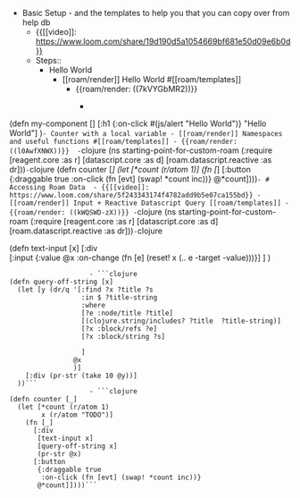 - Basic Setup - and the templates to help you that you can copy over from help db
    - {{[[video]]: https://www.loom.com/share/19d190d5a1054669bf681e50d09e6b0d}}
    - Steps::
        - Hello World
            - [[roam/render]] Hello World #[[roam/templates]]
                - {{roam/render: ((7kVYGbMR2))}} 
                    - ```clojure
(defn my-component []
  [:h1 {:on-click #(js/alert "Hello World")} "Hello World"]
  )```
        - Counter with a local variable
            - [[roam/render]] Namespaces and useful functions #[[roam/templates]]
                - {{roam/render: ((l0AwfXNWX))}} 
                    - ```clojure
(ns starting-point-for-custom-roam
  (:require
   [reagent.core :as r]
   [datascript.core :as d]
   [roam.datascript.reactive :as dr]))```
                    - ```clojure
(defn counter [_]
  (let [*count (r/atom 1)]
    (fn [_]
      [:button
       {:draggable true
        :on-click (fn [evt] (swap! *count inc))}
       @*count])))```
        - # Accessing Roam Data 
            - {{[[video]]: https://www.loom.com/share/5f243343174f4782add9b5e07ca155bd}}
            - [[roam/render]] Input + Reactive Datascript Query [[roam/templates]]
                - {{roam/render: ((kWQSWD-zX))}}
                    - ```clojure
(ns starting-point-for-custom-roam
  (:require
   [reagent.core :as r]
   [datascript.core :as d]
   [roam.datascript.reactive :as dr]))```
                    - ```clojure



(defn text-input [x]
   [:div 	
   [:input {:value @x
              :on-change 
      (fn [e] 
         (reset! x (.. e -target -value)))}]
             ]
          )
```
                    - ```clojure
(defn query-off-string [x]
  (let [y (dr/q '[:find ?x ?title ?s
                  :in $ ?title-string
                  :where 
                  [?e :node/title ?title]
                  [(clojure.string/includes? ?title  ?title-string)]
                  [?x :block/refs ?e]
                  [?x :block/string ?s]
                  
                  ]
                @x
                )]
    [:div (pr-str (take 10 @y))]
  ))```
                    - ```clojure
(defn counter [_]
  (let [*count (r/atom 1)
        x (r/atom "TODO")]
    (fn [_]
      [:div 
       [text-input x]
       [query-off-string x]
       (pr-str @x)
      [:button
       {:draggable true
        :on-click (fn [evt] (swap! *count inc))}
       @*count]])))```
